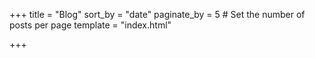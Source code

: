 +++
title = "Blog"
sort_by = "date"
paginate_by = 5 # Set the number of posts per page
template = "index.html"

+++